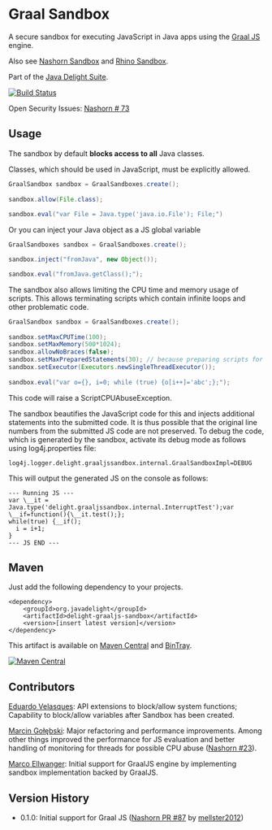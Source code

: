 # Graal Sandbox

A secure sandbox for executing JavaScript in Java apps using the [Graal JS](https://github.com/graalvm/graaljs) engine.

Also see [Nashorn Sandbox](https://github.com/javadelight/delight-nashorn-sandbox) and [Rhino Sandbox](https://github.com/javadelight/delight-rhino-sandbox).

Part of the [Java Delight Suite](https://github.com/javadelight/delight-main#java-delight-suite).

[![Build Status](https://travis-ci.org/javadelight/delight-graaljs-sandbox.svg?branch=master)](https://travis-ci.org/javadelight/delight-graaljs-sandbox)

Open Security Issues: [Nashorn # 73](https://github.com/javadelight/delight-nashorn-sandbox/issues/73)

## Usage

The sandbox by default **blocks access to all** Java classes.

Classes, which should be used in JavaScript, must be explicitly allowed.

```java
GraalSandbox sandbox = GraalSandboxes.create();
     
sandbox.allow(File.class);
     
sandbox.eval("var File = Java.type('java.io.File'); File;")
```

Or you can inject your Java object as a JS global variable

```java
GraalSandboxes sandbox = GraalSandboxes.create();

sandbox.inject("fromJava", new Object());

sandbox.eval("fromJava.getClass();");
```

The sandbox also allows limiting the CPU time and memory usage of scripts. This allows terminating scripts which contain infinite loops and other problematic code.

```java
GraalSandbox sandbox = GraalSandboxes.create();
     
sandbox.setMaxCPUTime(100);
sandbox.setMaxMemory(500*1024);
sandbox.allowNoBraces(false);
sandbox.setMaxPreparedStatements(30); // because preparing scripts for execution is expensive
sandbox.setExecutor(Executors.newSingleThreadExecutor());
     
sandbox.eval("var o={}, i=0; while (true) {o[i++]='abc';};");
```

This code will raise a ScriptCPUAbuseException.

The sandbox beautifies the JavaScript code for this and injects additional statements into the submitted code. It is thus possible that the original line numbers from
the submitted JS code are not preserved. To debug the code, which is generated by the sandbox, activate its debug mode as follows using log4j.properties file:

```
log4j.logger.delight.graaljssandbox.internal.GraalSandboxImpl=DEBUG
```

This will output the generated JS on the console as follows:

```
--- Running JS ---
var \__it = Java.type('delight.graaljssandbox.internal.InterruptTest');var \__if=function(){\__it.test();};
while(true) {__if();
  i = i+1;
}
--- JS END ---
```

## Maven

Just add the following dependency to your projects.

```
<dependency>
    <groupId>org.javadelight</groupId>
    <artifactId>delight-graaljs-sandbox</artifactId>
    <version>[insert latest version]</version>
</dependency>
```

This artifact is available on [Maven Central](https://search.maven.org/#search%7Cga%7C1%7Cdelight-graaljs-sandbox) and 
[BinTray](https://bintray.com/javadelight/javadelight/delight-graaljs-sandbox).

[![Maven Central](https://img.shields.io/maven-central/v/org.javadelight/delight-graaljs-sandbox.svg)](https://search.maven.org/#search%7Cga%7C1%7Cdelight-graaljs-sandbox)

## Contributors

[Eduardo Velasques](https://github.com/eduveks): API extensions to block/allow system functions; Capability to block/allow variables after Sandbox has been created. 

[Marcin Gołębski](https://github.com/mgolebsk): Major refactoring and performance improvements. Among other things improved the performance
for JS evaluation and better handling of monitoring for threads for possible CPU abuse ([Nashorn #23](https://github.com/javadelight/delight-nashorn-sandbox/pull/23)).

[Marco Ellwanger](https://github.com/mellster2012): Initial support for GraalJS engine by implementing sandbox implementation backed by GraalJS.

## Version History

- 0.1.0: Initial support for Graal JS ([Nashorn PR #87](https://github.com/javadelight/delight-nashorn-sandbox/pull/87/) by [mellster2012](https://github.com/mellster2012)) 

